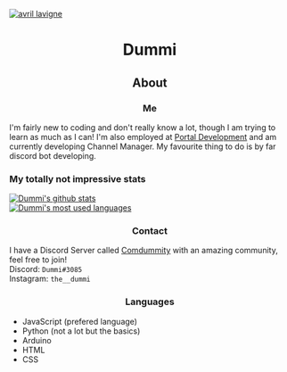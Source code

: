 [![avril lavigne](https://www.morecore.de/wp-content/uploads/avril-lavigne-love-sux-cover-artwork-01-2022.jpg)](https://www.google.com/url?sa=i&url=https%3A%2F%2Fwww.morecore.de%2Fnews%2Favril-lavigne-kuendigt-neues-album-love-sux-an-neue-single-mit-blackbear%2F&psig=AOvVaw0SrU65Xnc2swLwxXlcrnGa&ust=1642983587670000&source=images&cd=vfe&ved=0CAsQjRxqFwoTCLiyz_3MxvUCFQAAAAAdAAAAABAO "Avril Lavigne")

# <p align="center">Dummi</p>

## <p align="center">About</p>
### <p align="center">Me</p>
 I'm fairly new to coding and don't really know a lot, though I am trying to learn as much as I can! I'm also employed at [Portal Development](https://discord.gg/GPvsMz4YVb) and am currently developing Channel Manager. My favourite thing to do is by far discord bot developing.

### My totally not impressive stats
[![Dummi's github stats](https://github-readme-stats.vercel.app/api?username=TheDummi&show_icons=true&theme=synthwave)](https://github.com/TheDummi/github-readme-stats)<br>
[![Dummi's most used languages](https://github-readme-stats.vercel.app/api/top-langs/?username=TheDummi&langs_count=5)](https://github-readme-stats.vercel.app/api/top-langs/github-readme-stats&theme=synthwave)
### <p align="center">Contact</p>
 I have a Discord Server called [Comdummity](https://discord.gg/tWFDYBj9ZC) with an amazing community, feel free to join!  
 Discord: `Dummi#3085`  
 Instagram: `the__dummi`  
 
### <p align="center">Languages</p>
  - JavaScript (prefered language)<br>
  - Python (not a lot but the basics)<br>
  - Arduino<br>
  - HTML<br>
  - CSS<br>
